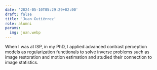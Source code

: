 ```yaml
---
date: '2024-05-10T05:29:29+02:00'
draft: false
title: 'Juan Gutiérrez'
role: alumni
params:
  img: juan.webp
---
```


When I was at ISP, in my PhD, I applied advanced contrast perception models as regularization functionals to solve inverse problems such as image restoration and motion estimation and studied their connection to image statistics.
